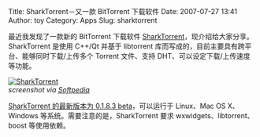 Title: SharkTorrent－又一款 BitTorrent 下载软件
Date: 2007-07-27 13:41
Author: toy
Category: Apps
Slug: sharktorrent

最近我发现了一款新的 BitTorrent 下载软件
[SharkTorrent](http://sharktorrent.com/)，现介绍给大家分享。SharkTorrent
是使用 C++/Qt 并基于 libtorrent
库而写成的，目前主要具有跨平台、能够同时下载/上传多个 Torrent 文件、支持
DHT、可以设定下载/上传速度等功能。

[![SharkTorrent](http://i.linuxtoy.org/i/2007/07/sharktorrent_s.jpg)](http://i.linuxtoy.org/i/2007/07/sharktorrent.jpg)  
*screenshot via
[Softpedia](http://linux.softpedia.com/progScreenshots/sharktorrent-Screenshot-20936.html)*

[SharkTorrent 的最新版本为 0.1.8.3
beta](http://sharktorrent.com/go/download/)，可以运行于 Linux、Mac OS
X、Windows 等系统。需要注意的是，SharkTorrent 要求
wxwidgets、libtorrent、boost 等使用依赖。
